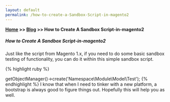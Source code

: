 ```yaml
---
layout: default
permalink: /how-to-create-a-Sandbox-Script-in-magento2
---
```

**[Home](https://supravatm.github.io/) >> [Blog](https://supravatm.github.io/blogs.html) >> How to Create A Sandbox Script-in-magento2**

##### How to Create A Sandbox Script-in-magento2

Just like the script from Magento 1.x, if you need to do some basic sandbox testing of functionality, you can do it within this simple sandbox script.

{% highlight ruby %}
<?php
require_once 'app/bootstrap.php';
$bootstrap = \Magento\Framework\App\Bootstrap::create(BP, $_SERVER);

// any code you want here....
```

Now you have access to the entire Magento application.

If you want to work with classes, you can instantiate new classes from the object manager from within bootstrap.

```
$class = $bootstrap->getObjectManager()->create('Namespace\Module\Model\Test');
{% endhighlight %}

I know that when I need to tinker with a new platform, a bootstrap is always good to figure things out.  Hopefully this will help you as well.
